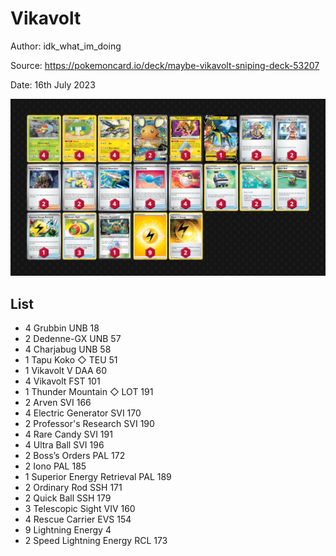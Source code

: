 # Vikavolt

Author: idk_what_im_doing

Source: <https://pokemoncard.io/deck/maybe-vikavolt-sniping-deck-53207>

Date: 16th July 2023

![decklist](../../images/PAL/Vikavolt/1-%20Vikavolt.png)

## List

* 4 Grubbin UNB 18
* 2 Dedenne-GX UNB 57
* 4 Charjabug UNB 58
* 1 Tapu Koko ◇ TEU 51
* 1 Vikavolt V DAA 60
* 4 Vikavolt FST 101
* 1 Thunder Mountain ◇ LOT 191
* 2 Arven SVI 166
* 4 Electric Generator SVI 170
* 2 Professor's Research SVI 190
* 4 Rare Candy SVI 191
* 4 Ultra Ball SVI 196
* 2 Boss’s Orders PAL 172
* 2 Iono PAL 185
* 1 Superior Energy Retrieval PAL 189
* 2 Ordinary Rod SSH 171
* 2 Quick Ball SSH 179
* 3 Telescopic Sight VIV 160
* 4 Rescue Carrier EVS 154
* 9 Lightning Energy 4
* 2 Speed Lightning Energy RCL 173
